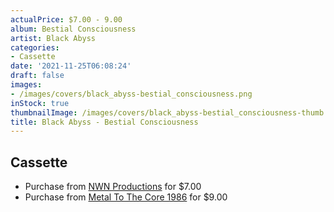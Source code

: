 ```yaml
---
actualPrice: $7.00 - 9.00
album: Bestial Consciousness
artist: Black Abyss
categories:
- Cassette
date: '2021-11-25T06:08:24'
draft: false
images:
- /images/covers/black_abyss-bestial_consciousness.png
inStock: true
thumbnailImage: /images/covers/black_abyss-bestial_consciousness-thumb.png
title: Black Abyss - Bestial Consciousness
---
```


## Cassette
* Purchase from [NWN Productions](http://shop.nwnprod.com/index.php?route=product/product&path=73&product_id=9950&sort=pd.name&order=ASC) for $7.00
* Purchase from [Metal To The Core 1986](https://metaltothecore1986.com/shop/black-abyss-bestial-consciousness-cassette/) for $9.00

